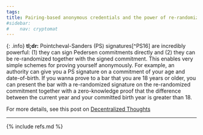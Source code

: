 ```yaml
---
tags:
title: Pairing-based anonymous credentials and the power of re-randomization
#sidebar:
#    nav: cryptomat
---
```


{: .info}
**tl;dr:** Pointcheval-Sanders (PS) signatures[^PS16] are incredibly powerful: (1) they can sign Pedersen commitments directly and (2) they can be re-randomized together with the signed commitment. This enables very simple schemes for proving yourself anonymously. For example, an authority can give you a PS signature on a commitment of your age and date-of-birth. If you wanna prove to a bar that you are 18 years or older, you can present the bar with a re-randomized signature on the re-randomized commitment together with a zero-knowledge proof that the difference between the current year and your committed birth year is greater than 18.

For more details, see this post on [Decentralized Thoughts](https://decentralizedthoughts.github.io/2023-01-08-re-rand-cred/)

<!--more-->

<p hidden>$$
\def\Adv{\mathcal{A}}
\def\Badv{\mathcal{B}}
\def\vect#1{\mathbf{#1}}
$$</p>

---

{% include refs.md %}
